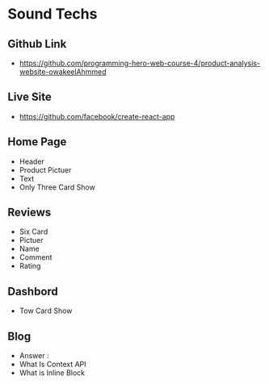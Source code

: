 # Sound Techs

## Github Link
* https://github.com/programming-hero-web-course-4/product-analysis-website-owakeelAhmmed

## Live Site
 * https://github.com/facebook/create-react-app

## Home Page

* Header 
* Product Pictuer
* Text 
* Only Three Card Show 

## Reviews
* Six Card 
* Pictuer
* Name 
* Comment
* Rating

## Dashbord
* Tow Card Show 

## Blog 
* Answer :
* What Is Context API 
* What is Inline Block


